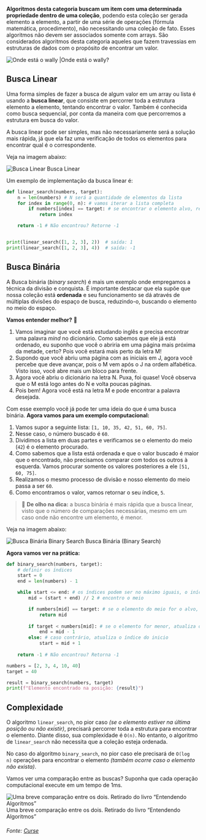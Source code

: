 **Algoritmos desta categoria buscam um item com uma determinada propriedade dentro de uma coleção**, podendo esta coleção ser gerada elemento a elemento, a partir de uma série de operações (fórmula matemática, procedimento), não necessitando uma coleção de fato. Esses algoritmos não devem ser associados somente com arrays. São considerados algoritmos desta categoria aqueles que fazem travessias em estruturas de dados com o propósito de encontrar um valor.

![Onde está o wally](https://content-assets.betrybe.com/prod/2f5a0c29-5add-4223-aec7-cd0893753cda-Onde%20est%C3%A1%20o%20wally.jpg)
|Onde está o wally?

## Busca Linear

Uma forma simples de fazer a busca de algum valor em um array ou lista é usando a **busca linear**, que consiste em percorrer toda a estrutura elemento a elemento, tentando encontrar o valor. Também é conhecida como busca sequencial, por conta da maneira com que percorremos a estrutura em busca do valor.

A busca linear pode ser simples, mas não necessariamente será a solução mais rápida, já que ela faz uma verificação de todos os elementos para encontrar qual é o correspondente.

Veja na imagem abaixo:

![Busca Linear](https://content-assets.betrybe.com/prod/2f5a0c29-5add-4223-aec7-cd0893753cda-Busca%20Linear.gif)
Busca Linear

Um exemplo de implementação da busca linear é:

```python
def linear_search(numbers, target):
    n = len(numbers) # N será a quantidade de elementos da lista
    for index in range(0, n): # vamos iterar a lista completa
        if numbers[index] == target: # se encontrar o elemento alvo, retorne a posição
            return index

    return -1 # Não encontrou? Retorne -1


print(linear_search([1, 2, 3], 2))  # saída: 1
print(linear_search([1, 2, 3], 4))  # saída: -1
```

## Busca Binária

A Busca binária (_binary search_) é mais um exemplo onde empregamos a técnica da divisão e conquista. É importante destacar que ela supõe que nossa coleção está **ordenada** e seu funcionamento se dá através de múltiplas divisões do espaço de busca, reduzindo-o, buscando o elemento no meio do espaço.

**Vamos entender melhor?** 💪

1. Vamos imaginar que você está estudando inglês e precisa encontrar uma palavra _mind_ no dicionário. Como sabemos que ele já está ordenado, eu suponho que você o abriria em uma página mais próxima da metade, certo? Pois você estará mais perto da letra M!
2. Supondo que você abriu uma página com as iniciais em J, agora você percebe que deve avançar, pois o M vem após o J na ordem alfabética. Visto isso, você abre mais um bloco para frente.
3. Agora você abriu o dicionário na letra N. Puxa, foi quase! Você observa que o M está logo antes do N e volta poucas páginas.
4. Pois bem! Agora você está na letra M e pode encontrar a palavra desejada.

Com esse exemplo você já pode ter uma ideia do que é uma busca binária. **Agora vamos para um exemplo computacional:**

1. Vamos supor a seguinte lista: `[1, 10, 35, 42, 51, 60, 75]`.
2. Nesse caso, o número buscado é `60`.
3. Dividimos a lista em duas partes e verificamos se o elemento do meio (`42`) é o elemento procurado.
4. Como sabemos que a lista está ordenada e que o valor buscado é maior que o encontrado, não precisamos comparar com todos os outros à esquerda. Vamos procurar somente os valores posteriores a ele `[51, 60, 75]`.
5. Realizamos o mesmo processo de divisão e nosso elemento do meio passa a ser `60`.
6. Como encontramos o valor, vamos retornar o seu índice, `5`.

> 👀 **De olho na dica:** a busca binária é mais rápida que a busca linear, visto que o número de comparações necessárias, mesmo em um caso onde não encontre um elemento, é menor.

Veja na imagem abaixo:

![Busca Binária Binary Search](https://content-assets.betrybe.com/prod/2f5a0c29-5add-4223-aec7-cd0893753cda-Busca%20Bin%C3%A1ria%20Binary%20Search.gif)
Busca Binária (Binary Search)

**Agora vamos ver na prática:**

```python
def binary_search(numbers, target):
    # definir os índices
    start = 0
    end = len(numbers) - 1

    while start <= end: # os índices podem ser no máximo iguais, o início não pode ultrapassar o fim
        mid = (start + end) // 2 # encontro o meio

        if numbers[mid] == target: # se o elemento do meio for o alvo, devolve a posição do meio
            return mid
        
        if target < numbers[mid]: # se o elemento for menor, atualiza o índice do fim
            end = mid - 1
        else: # caso contrário, atualiza o índice do inicio
            start = mid + 1
    
    return -1 # Não encontrou? Retorna -1

numbers = [2, 3, 4, 10, 40]
target = 40

result = binary_search(numbers, target)
print(f"Elemento encontrado na posição: {result}")
```

## Complexidade

O algoritmo `linear_search`, no pior caso _(se o elemento estiver na última posição ou não existir)_, precisará percorrer toda a estrutura para encontrar o elemento. Diante disso, sua complexidade é `O(n)`. No entanto, o algoritmo de `linear_search` não necessita que a coleção esteja ordenada.

No caso do algoritmo `binary_search`, no pior caso ele precisará de `O(log n)` operações para encontrar o elemento _(também ocorre caso o elemento não exista)_.

Vamos ver uma comparação entre as buscas? Suponha que cada operação computacional execute em um tempo de 1ms.

![Uma breve comparação entre os dois. Retirado do livro “Entendendo Algoritmos”](https://content-assets.betrybe.com/prod/2f5a0c29-5add-4223-aec7-cd0893753cda-Uma%20breve%20compara%C3%A7%C3%A3o%20entre%20os%20dois.%20Retirado%20do%20livro%20%E2%80%9CEntendendo%20Algoritmos%E2%80%9D.png)
Uma breve comparação entre os dois. Retirado do livro “Entendendo Algoritmos”


###### Fonte: [Curse](https://app.betrybe.com/learn/course/5e938f69-6e32-43b3-9685-c936530fd326/module/290e715d-73e3-4b2d-a3c7-4fe113474070/section/1e72f959-dcab-4e2d-948b-6f6e5aef58ab/day/bebc59d2-de53-4b14-98f8-ccdbc58e8b9f/lesson/978512d4-3ab7-4141-a399-6219c1659883)
